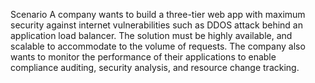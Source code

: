 
Scenario
A company wants to build a three-tier web app with maximum security 
against internet vulnerabilities such as DDOS attack behind an application load balancer. 
The solution must be highly available, and scalable to accommodate to the volume of requests. 
The company also wants to monitor the performance of their applications to enable
compliance auditing, security analysis, and resource change tracking.


 
